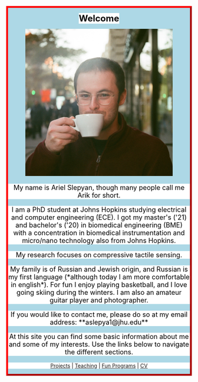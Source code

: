 <style>
body {
  background-image: url('/pictures/dict_background_white.png'); background-size: 2000px;
}
</style>

<style>
.myDiv {
  border: 5px outset red;
  background-color: lightblue;    
  text-align: center;
}
</style>

<div class="myDiv">

<span style="font-weight: bold; font-size: 24px; color: black; background-color: white;">Welcome</span>

<img src="/pictures/good_small.jpg" width="400" />

<p style="font-size: 18px; color: black; background-color: white;">
My name is Ariel Slepyan, though many people call me Arik for short.
</p>

<p style="font-size: 18px; color: black; background-color: white;">
I am a PhD student at Johns Hopkins studying electrical and computer engineering (ECE). I got my master's ('21) and bachelor's ('20) in biomedical engineering (BME) with a concentration in biomedical instrumentation and micro/nano technology also from Johns Hopkins.
</p>

<p style="font-size: 18px; color: black; background-color: white;">
My research focuses on compressive tactile sensing.
</p>

<p style="font-size: 18px; color: black; background-color: white;">
My family is of Russian and Jewish origin, and Russian is my first language (*although today I am more comfortable in english*).
For fun I enjoy playing basketball, and I love going skiing during the winters.
I am also an amateur guitar player and photographer.
</p>

<p style="font-size: 18px; color: black; background-color: white;">
If you would like to contact me, please do so at my email address: **aslepya1@jhu.edu**
</p>

<p style="font-size: 18px; color: black; background-color: white;">
At this site you can find some basic information about me and some of my interests.
Use the links below to navigate the different sections.
</p>

<p align="center" style="color: black; background-color: white;">
  <a href="http://arielslepyan.me/Projects">Projects</a> |
  <a href="http://arielslepyan.me/Teaching">Teaching</a> |
  <a href="http://arielslepyan.me/Fun">Fun Programs</a> |
  <a href="http://arielslepyan.me/CV">CV</a> 
</p>

</div>

